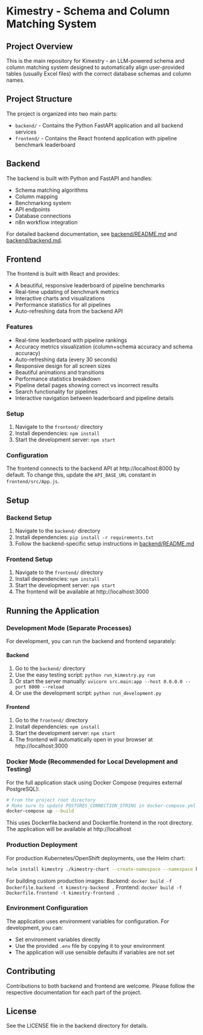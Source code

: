 # Kimestry - Schema and Column Matching System

## Project Overview

This is the main repository for Kimestry - an LLM-powered schema and column matching system designed to automatically align user-provided tables (usually Excel files) with the correct database schemas and column names.

## Project Structure

The project is organized into two main parts:

- `backend/` - Contains the Python FastAPI application and all backend services
- `frontend/` - Contains the React frontend application with pipeline benchmark leaderboard

## Backend

The backend is built with Python and FastAPI and handles:
- Schema matching algorithms
- Column mapping
- Benchmarking system
- API endpoints
- Database connections
- n8n workflow integration

For detailed backend documentation, see [backend/README.md](backend/README.md) and [backend/backend.md](backend/backend.md).

## Frontend

The frontend is built with React and provides:
- A beautiful, responsive leaderboard of pipeline benchmarks
- Real-time updating of benchmark metrics
- Interactive charts and visualizations
- Performance statistics for all pipelines
- Auto-refreshing data from the backend API

### Features
- Real-time leaderboard with pipeline rankings
- Accuracy metrics visualization (column+schema accuracy and schema accuracy)
- Auto-refreshing data (every 30 seconds)
- Responsive design for all screen sizes
- Beautiful animations and transitions
- Performance statistics breakdown
- Pipeline detail pages showing correct vs incorrect results
- Search functionality for pipelines
- Interactive navigation between leaderboard and pipeline details

### Setup
1. Navigate to the `frontend/` directory
2. Install dependencies: `npm install`
3. Start the development server: `npm start`

### Configuration
The frontend connects to the backend API at http://localhost:8000 by default. To change this, update the `API_BASE_URL` constant in `frontend/src/App.js`.

## Setup

### Backend Setup
1. Navigate to the `backend/` directory
2. Install dependencies: `pip install -r requirements.txt`
3. Follow the backend-specific setup instructions in [backend/README.md](backend/README.md)

### Frontend Setup
1. Navigate to the `frontend/` directory
2. Install dependencies: `npm install`
3. Start the development server: `npm start`
4. The frontend will be available at http://localhost:3000

## Running the Application

### Development Mode (Separate Processes)
For development, you can run the backend and frontend separately:

#### Backend
1. Go to the `backend/` directory
2. Use the easy testing script: `python run_kimestry.py run`
3. Or start the server manually: `uvicorn src.main:app --host 0.0.0.0 --port 8000 --reload`
4. Or use the development script: `python run_development.py`

#### Frontend
1. Go to the `frontend/` directory
2. Install dependencies: `npm install`
3. Start the development server: `npm start`
4. The frontend will automatically open in your browser at http://localhost:3000

### Docker Mode (Recommended for Local Development and Testing)
For the full application stack using Docker Compose (requires external PostgreSQL):

```bash
# From the project root directory
# Make sure to update POSTGRES_CONNECTION_STRING in docker-compose.yml first
docker-compose up --build
```

This uses Dockerfile.backend and Dockerfile.frontend in the root directory.
The application will be available at http://localhost

### Production Deployment
For production Kubernetes/OpenShift deployments, use the Helm chart:

```bash
helm install kimestry ./kimestry-chart --create-namespace --namespace kimestry
```

For building custom production images:
Backend: `docker build -f Dockerfile.backend -t kimestry-backend .`
Frontend: `docker build -f Dockerfile.frontend -t kimestry-frontend .`

### Environment Configuration
The application uses environment variables for configuration. For development, you can:
- Set environment variables directly
- Use the provided `.env` file by copying it to your environment
- The application will use sensible defaults if variables are not set

## Contributing

Contributions to both backend and frontend are welcome. Please follow the respective documentation for each part of the project.

## License

See the LICENSE file in the backend directory for details.